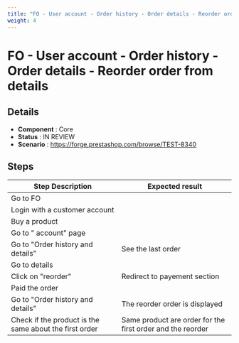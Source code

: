 ```yaml
---
title: "FO - User account - Order history - Order details - Reorder order from details"
weight: 4
---
```


# FO - User account - Order history - Order details - Reorder order from details
## Details
* **Component** : Core
* **Status** : IN REVIEW
* **Scenario** : https://forge.prestashop.com/browse/TEST-8340

## Steps
| Step Description | Expected result |
| ----- | ----- |
| Go to FO |  |
| Login with a customer account |  |
| Buy a product |  |
| Go to " account" page |  |
| Go to "Order history and details" | See the last order |
| Go to details |  |
| Click on "reorder" | Redirect to payement section |
| Paid the order |  |
| Go to "Order history and details" | The reorder order is displayed |
| Check if the product is the same about the first order | Same product are order for the first order and the reorder |
